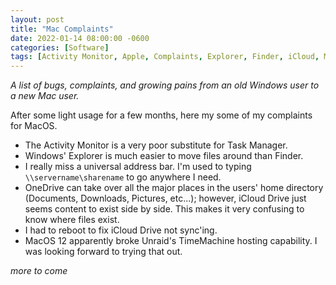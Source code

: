 ```yaml
---
layout: post
title: "Mac Complaints"
date: 2022-01-14 08:00:00 -0600
categories: [Software]
tags: [Activity Monitor, Apple, Complaints, Explorer, Finder, iCloud, MacOS, Microsoft, OneDrive, TimeMachine, Windows]
---
```


*A list of bugs, complaints, and growing pains from an old Windows user to a new Mac user.*

After some light usage for a few months, here my some of my complaints for MacOS.

* The Activity Monitor is a very poor substitute for Task Manager.
* Windows' Explorer is much easier to move files around than Finder.
* I really miss a universal address bar. I'm used to typing `\\servername\sharename` to go anywhere I need.
* OneDrive can take over all the major places in the users' home directory (Documents, Downloads, Pictures, etc...); however, iCloud Drive just seems content to exist side by side. This makes it very confusing to know where files exist.
* I had to reboot to fix iCloud Drive not sync'ing.
* MacOS 12 apparently broke Unraid's TimeMachine hosting capability. I was looking forward to trying that out.
  
*more to come*

